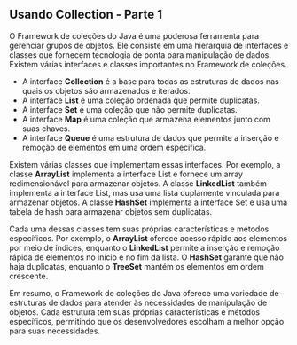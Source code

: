 ## Usando Collection - Parte 1

O Framework de coleções do Java é uma poderosa ferramenta para gerenciar grupos de objetos. Ele consiste em uma hierarquia de interfaces e classes que fornecem tecnologia de ponta para manipulação de dados. Existem várias interfaces e classes importantes no Framework de coleções.

- A interface **Collection** é a base para todas as estruturas de dados nas quais os objetos são armazenados e iterados.
- A interface **List** é uma coleção ordenada que permite duplicatas.
- A interface **Set** é uma coleção que não permite duplicatas.
- A interface **Map** é uma coleção que armazena elementos junto com suas chaves.
- A interface **Queue** é uma estrutura de dados que permite a inserção e remoção de elementos em uma ordem específica.

Existem várias classes que implementam essas interfaces. Por exemplo, a classe **ArrayList** implementa a interface List e fornece um array redimensionável para armazenar objetos. A classe **LinkedList** também implementa a interface List, mas usa uma lista duplamente vinculada para armazenar objetos. A classe **HashSet** implementa a interface Set e usa uma tabela de hash para armazenar objetos sem duplicatas.

Cada uma dessas classes tem suas próprias características e métodos específicos. Por exemplo, o **ArrayList** oferece acesso rápido aos elementos por meio de índices, enquanto o **LinkedList** permite a inserção e remoção rápida de elementos no início e no fim da lista. O **HashSet** garante que não haja duplicatas, enquanto o **TreeSet** mantém os elementos em ordem crescente.

Em resumo, o Framework de coleções do Java oferece uma variedade de estruturas de dados para atender às necessidades de manipulação de objetos. Cada estrutura tem suas próprias características e métodos específicos, permitindo que os desenvolvedores escolham a melhor opção para suas necessidades.